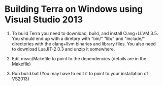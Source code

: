 
Building Terra on Windows using Visual Studio 2013
==================================================

1. To build Terra you need to download, build, and install Clang+LLVM 3.5. You should end up with a diretory with "bin/" "lib/" and "include/" directories with the clang+llvm binaries and library files. You also need to download LuaJIT-2.0.3 and unzip it somewhere.

2. Edit msvc/Makefile to point to the dependencies (details are in the Makefile)

3. Run build.bat (You may have to edit it to point to your installation of VS2013)
 
